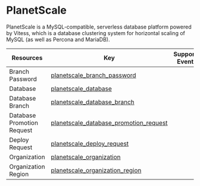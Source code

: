 PlanetScale
===========
PlanetScale is a MySQL-compatible, serverless database platform powered by Vitess, which is a database clustering system for horizontal scaling of MySQL (as well as Percona and MariaDB).

| **Resources**              | **Key**                                                                                   | **Supports Events** |
| -------------------------- | ----------------------------------------------------------------------------------------- | ------------------- |
| Branch Password            | [planetscale\_branch\_password](planetscale\_branch\_password.md)                         |                     |
| Database                   | [planetscale\_database](planetscale\_database.md)                                         |                     |
| Database Branch            | [planetscale\_database\_branch](planetscale\_database\_branch.md)                         |                     |
| Database Promotion Request | [planetscale\_database\_promotion\_request](planetscale\_database\_promotion\_request.md) |                     |
| Deploy Request             | [planetscale\_deploy\_request](planetscale\_deploy\_request.md)                           |                     |
| Organization               | [planetscale\_organization](planetscale\_organization.md)                                 |                     |
| Organization Region        | [planetscale\_organization\_region](planetscale\_organization\_region.md)                 |                     |
